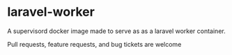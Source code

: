 # laravel-worker
A supervisord docker image made to serve as as a laravel worker container.

Pull requests, feature requests, and bug tickets are welcome
